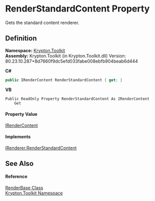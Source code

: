 # RenderStandardContent Property


Gets the standard content renderer.



## Definition
**Namespace:** <a href="79d2eac2-21f4-54ff-7552-b20c33c30600.md">Krypton.Toolkit</a>  
**Assembly:** Krypton.Toolkit (in Krypton.Toolkit.dll) Version: 80.23.10.287+8d7660f9dc5efd033fabe008ebfb904beab6d444

**C#**
``` C#
public IRenderContent RenderStandardContent { get; }
```
**VB**
``` VB
Public ReadOnly Property RenderStandardContent As IRenderContent
	Get
```



#### Property Value
<a href="3d77a738-fc02-672a-7fc3-813901f8a18b.md">IRenderContent</a>

#### Implements
<a href="69809983-e699-391e-d03b-a565479bbcdd.md">IRenderer.RenderStandardContent</a>  


## See Also


#### Reference
<a href="6cc5032c-8089-e880-78ad-3a805f7bd344.md">RenderBase Class</a>  
<a href="79d2eac2-21f4-54ff-7552-b20c33c30600.md">Krypton.Toolkit Namespace</a>  
